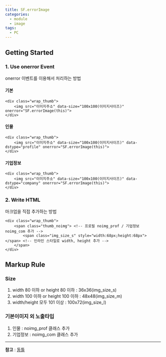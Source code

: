 ```yaml
---
title: SF.errorImage
categories:
  - module
  - image
tags:
  - PC
---
```


## Getting Started
### 1. Use onerror Event 
onerror 이벤트를 이용해서 처리하는 방법
#### 기본
```
<div class="wrap_thumb">
    <img src="이미지주소" data-size="100x100(이미지사이즈)" onerror="SF.errorImage(this)"> 
</div>
```

#### 인물
```
<div class="wrap_thumb">
    <img src="이미지주소" data-size="100x100(이미지사이즈)" data-dstype="profile" onerror="SF.errorImage(this)"> 
</div>
```

#### 기업정보
```
<div class="wrap_thumb">
    <img src="이미지주소" data-size="100x100(이미지사이즈)" data-dstype="company" onerror="SF.errorImage(this)"> 
</div>
```

### 2. Write HTML
마크업을 직접 추가하는 방법 
```
<div class="wrap_thumb">
    <span class="thumb_noimg"> <!-- 프로필 noimg_prof / 기업정보 noimg_com 추가 -->
        <span class="img_size_s" style="width:68px;height:68px"></span> <!-- 인라인 스타일로 width, height 추가 -->
    </span>
</div>
```


## Markup Rule
### Size 
1. width 80 이하 or height 80 이하 : 36x36(img_size_s)
2. width 100 이하 or height 100 이하 : 48x48(img_size_m)
3. width/height 모두 101 이상 : 100x72(img_size_l)

### 기본이미지 외 노출타입
1. 인물 : noimg_prof 클래스 추가
2. 기업정보 : noimg_com 클래스 추가

--- 
**참고** : [동틀](http://html.gt.dev.daum.net/search-2015/pc/Basic/g_noimg.html)
